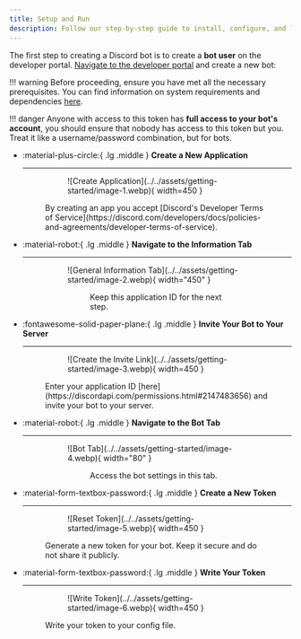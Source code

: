```yaml
---
title: Setup and Run
description: Follow our step-by-step guide to install, configure, and launch `MineBot`.
---
```


The first step to creating a Discord bot is to create a **bot user** on the developer portal. [Navigate to the developer portal](https://discord.com/developers/applications) and create a new bot:

!!! warning
    Before proceeding, ensure you have met all the necessary prerequisites. You can find information on system requirements and dependencies [here](./requirements.md).

!!! danger
    Anyone with access to this token has **full access to your bot's account**, you should ensure that nobody has access to this token but you. Treat it like a username/password combination, but for bots.

<div class="grid cards" markdown>

-   :material-plus-circle:{ .lg .middle } **Create a New Application**

    ---

    <figure markdown>
      <figure markdown>
          ![Create Application](../../assets/getting-started/image-1.webp){ width=450 }
          <figcaption></figcaption>
      </figure>
        <figcaption>By creating an app you accept [Discord's Developer Terms of Service](https://discord.com/developers/docs/policies-and-agreements/developer-terms-of-service).</figcaption>
    </figure>

-   :material-robot:{ .lg .middle } **Navigate to the Information Tab**

    ---

    <figure markdown>
      <figure markdown>
          ![General Information Tab](../../assets/getting-started/image-2.webp){ width="450" }
          <figcaption></figcaption>
      <figure>
        <figcaption>Keep this application ID for the next step.</figcaption>
    </figure>

-   :fontawesome-solid-paper-plane:{ .lg .middle } **Invite Your Bot to Your Server**

    ---

    <figure markdown>
        <figure markdown>
            ![Create the Invite Link](../../assets/getting-started/image-3.webp){ width=450 }
            <figcaption></figcaption>
        </figure>
        <figcaption>Enter your application ID [here](https://discordapi.com/permissions.html#2147483656) and invite your bot to your server.</figcaption>
    </figure>

-   :material-robot:{ .lg .middle } **Navigate to the Bot Tab**

    ---

    <figure markdown>
      <figure markdown>
          ![Bot Tab](../../assets/getting-started/image-4.webp){ width="80" }
          <figcaption></figcaption>
      <figure>
        <figcaption>Access the bot settings in this tab.</figcaption>
    </figure>

-   :material-form-textbox-password:{ .lg .middle } **Create a New Token**

    ---

    <figure markdown>
        <figure markdown>
            ![Reset Token](../../assets/getting-started/image-5.webp){ width=450 }
            <figcaption></figcaption>
        </figure>
        <figcaption>Generate a new token for your bot. Keep it secure and do not share it publicly.</figcaption>
    </figure>

-   :material-form-textbox-password:{ .lg .middle } **Write Your Token**

    ---

    <figure markdown>
        <figure markdown>
            ![Write Token](../../assets/getting-started/image-6.webp){ width=450 }
            <figcaption></figcaption>
        </figure>
        <figcaption>Write your token to your config file.</figcaption>
    </figure>

</div>